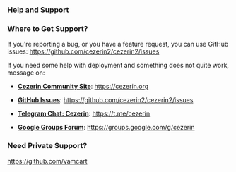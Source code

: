 ### Help and Support

### Where to Get Support?

If you're reporting a bug, or you have a feature request, you can use GitHub issues:
https://github.com/cezerin2/cezerin2/issues

If you need some help with deployment and something does not quite work, message on:

- [**Cezerin Community Site**](https://cezerin.org): https://cezerin.org

- [**GitHub Issues**](https://github.com/cezerin2/cezerin2/issues): https://github.com/cezerin2/cezerin2/issues

- [**Telegram Chat: Cezerin**](https://t.me/cezerin): https://t.me/cezerin

- [**Google Groups Forum**](https://groups.google.com/g/cezerin): https://groups.google.com/g/cezerin

### Need Private Support?

https://github.com/vamcart
